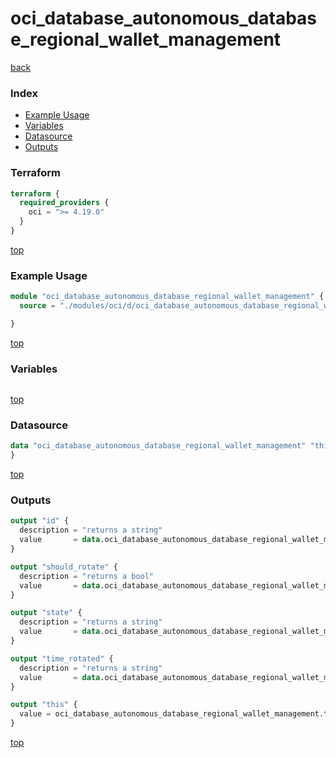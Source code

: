 # oci_database_autonomous_database_regional_wallet_management

[back](../oci.md)

### Index

- [Example Usage](#example-usage)
- [Variables](#variables)
- [Datasource](#datasource)
- [Outputs](#outputs)

### Terraform

```terraform
terraform {
  required_providers {
    oci = ">= 4.19.0"
  }
}
```

[top](#index)

### Example Usage

```terraform
module "oci_database_autonomous_database_regional_wallet_management" {
  source = "./modules/oci/d/oci_database_autonomous_database_regional_wallet_management"

}
```

[top](#index)

### Variables

```terraform
```

[top](#index)

### Datasource

```terraform
data "oci_database_autonomous_database_regional_wallet_management" "this" {
}
```

[top](#index)

### Outputs

```terraform
output "id" {
  description = "returns a string"
  value       = data.oci_database_autonomous_database_regional_wallet_management.this.id
}

output "should_rotate" {
  description = "returns a bool"
  value       = data.oci_database_autonomous_database_regional_wallet_management.this.should_rotate
}

output "state" {
  description = "returns a string"
  value       = data.oci_database_autonomous_database_regional_wallet_management.this.state
}

output "time_rotated" {
  description = "returns a string"
  value       = data.oci_database_autonomous_database_regional_wallet_management.this.time_rotated
}

output "this" {
  value = oci_database_autonomous_database_regional_wallet_management.this
}
```

[top](#index)